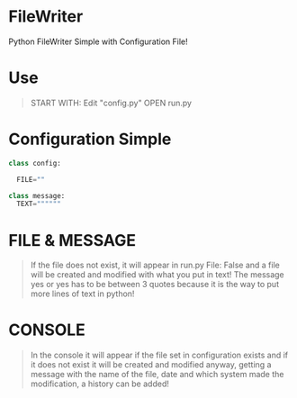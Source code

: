 # FileWriter
Python FileWriter Simple with Configuration File!

# Use

> START WITH: Edit "config.py"
> OPEN run.py

# Configuration Simple

```py
class config:

  FILE=""

class message:
  TEXT=""""""
```

# FILE & MESSAGE

> If the file does not exist, it will appear in run.py File: False and a file will be created and modified with what you put in text!
> The message yes or yes has to be between 3 quotes because it is the way to put more lines of text in python!

# CONSOLE

> In the console it will appear if the file set in configuration exists and if it does not exist it will be created and modified anyway, getting a message with the name of the file, date and which system made the modification, a history can be added!

